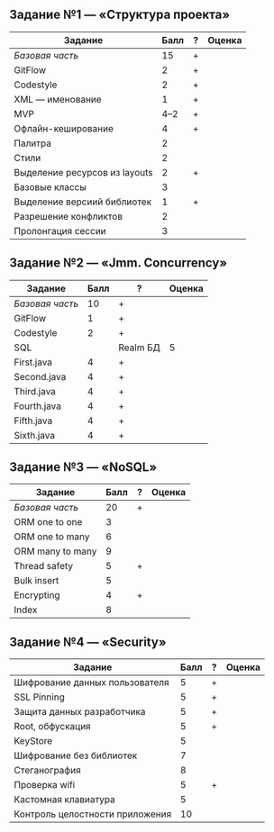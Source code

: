 ## Задание №1 — «Структура проекта»  

Задание                        |Балл | ? |Оценка
-------------------------------|-----|---|------
*Базовая часть*                |15   | + |
GitFlow                        |2    | + |
Codestyle                      |2    | + |
XML — именование               |1    | + |
MVP                            |4–2  | + |
Офлайн-кеширование             |4    | + |
Палитра                        |2    |   |
Стили                          |2    |   |
Выделение ресурсов из layouts  |2    | + |
Базовые классы                 |3    |   |
Выделение версиий библиотек    |1    | + |
Разрешение конфликтов          |2    |   |
Пролонгация сессии             |3    |   |

## Задание №2 — «Jmm. Concurrency»  

Задание                        |Балл | ? |Оценка
-------------------------------|-----|---|------
*Базовая часть*                |10   | + |
GitFlow                        |1    | + |
Codestyle                      |2    | + |
SQL || Realm БД                |5    | + |
First.java                     |4    | + |
Second.java                    |4    | + |
Third.java                     |4    | + |
Fourth.java                    |4    | + |
Fifth.java                     |4    | + |
Sixth.java                     |4    | + |

## Задание №3 — «NoSQL»  
Задание                        |Балл | ? |Оценка
-------------------------------|-----|---|------
*Базовая часть*                |20   | + |
ORM one to one                 |3    |   |
ORM one to many                |6    |   |
ORM many to many               |9    |   |
Thread safety                  |5    | + |
Bulk insert                    |5    |   |
Encrypting                     |4    | + |
Index                          |8    |   |
## Задание №4 — «Security»  
Задание                          |Балл | ? |Оценка
---------------------------------|-----|---|------
Шифрование данных пользователя   |5    | + |
SSL Pinning                      |5    | + |
Защита данных разработчика       |5    | + |
Root, обфускация                 |5    | + |
KeyStore                         |5    |   |
Шифрование без библиотек         |7    |   |
Стеганография                    |8    |   |
Проверка wifi                    |5    | + |
Кастомная клавиатура             |5    |   |
Контроль целостности приложения  |10   |   |